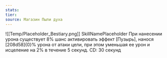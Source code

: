 ```yaml
---
stats: 
tier: 
source: Магазин Пыли духа
---
```

![[Temp/Placeholder_Bestiary.png]]
SkillNamePlaceholder
При нанесении урона существует 8% шанс активировать эффект [Пузырь], нанося [208d58]{0}% урона от атаки цели, при этом уменьшая ее урон и исцеление на 2% в течение 5 секунд. CD: 30 секунд
